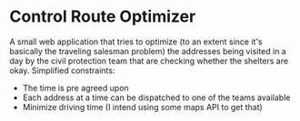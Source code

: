 # Control Route Optimizer
A small web application that tries to optimize (to an extent since it's
basically the traveling salesman problem) the addresses being visited
in a day by the civil protection team that are checking whether the shelters
are okay. Simplified constraints:

- The time is pre agreed upon
- Each address at a time can be dispatched to one of the teams available
- Minimize driving time (I intend using some maps API to get that)

